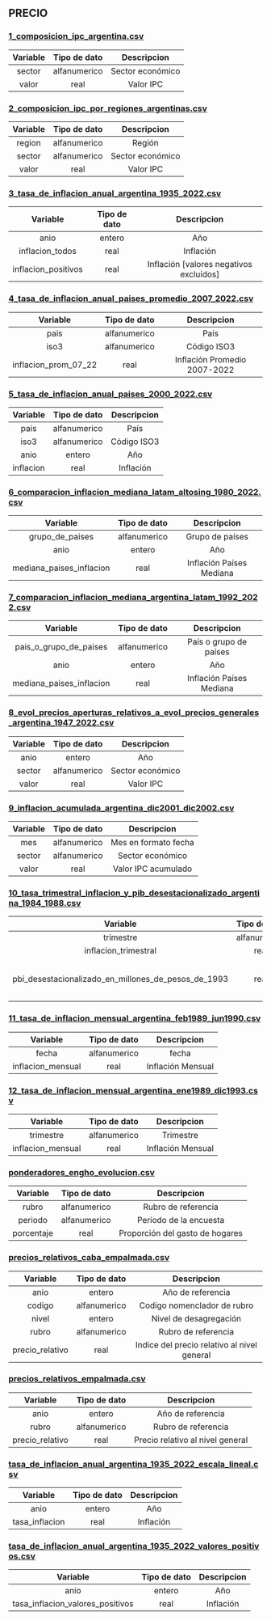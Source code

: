 ## PRECIO 

### [1_composicion_ipc_argentina.csv](https://github.com/argendatafundar/data/blob/main//PRECIO/1_composicion_ipc_argentina.csv)

|**Variable**|**Tipo de dato**|**Descripcion**|
|:-------------:|:-------------:|:-------------:|
| sector | alfanumerico | Sector económico |
| valor | real | Valor IPC |


### [2_composicion_ipc_por_regiones_argentinas.csv](https://github.com/argendatafundar/data/blob/main//PRECIO/2_composicion_ipc_por_regiones_argentinas.csv)

|**Variable**|**Tipo de dato**|**Descripcion**|
|:-------------:|:-------------:|:-------------:|
| region | alfanumerico | Región |
| sector | alfanumerico | Sector económico |
| valor | real | Valor IPC |


### [3_tasa_de_inflacion_anual_argentina_1935_2022.csv](https://github.com/argendatafundar/data/blob/main//PRECIO/3_tasa_de_inflacion_anual_argentina_1935_2022.csv)

|**Variable**|**Tipo de dato**|**Descripcion**|
|:-------------:|:-------------:|:-------------:|
| anio | entero | Año |
| inflacion_todos | real | Inflación |
| inflacion_positivos | real | Inflación [valores negativos excluídos] |


### [4_tasa_de_inflacion_anual_paises_promedio_2007_2022.csv](https://github.com/argendatafundar/data/blob/main//PRECIO/4_tasa_de_inflacion_anual_paises_promedio_2007_2022.csv)

|**Variable**|**Tipo de dato**|**Descripcion**|
|:-------------:|:-------------:|:-------------:|
| pais | alfanumerico | País |
| iso3 | alfanumerico | Código ISO3 |
| inflacion_prom_07_22 | real | Inflación Promedio 2007-2022 |


### [5_tasa_de_inflacion_anual_paises_2000_2022.csv](https://github.com/argendatafundar/data/blob/main//PRECIO/5_tasa_de_inflacion_anual_paises_2000_2022.csv)

|**Variable**|**Tipo de dato**|**Descripcion**|
|:-------------:|:-------------:|:-------------:|
| pais | alfanumerico | País |
| iso3 | alfanumerico | Código ISO3 |
| anio | entero | Año |
| inflacion | real | Inflación |


### [6_comparacion_inflacion_mediana_latam_altosing_1980_2022.csv](https://github.com/argendatafundar/data/blob/main//PRECIO/6_comparacion_inflacion_mediana_latam_altosing_1980_2022.csv)

|**Variable**|**Tipo de dato**|**Descripcion**|
|:-------------:|:-------------:|:-------------:|
| grupo_de_paises | alfanumerico | Grupo de países |
| anio | entero | Año |
| mediana_paises_inflacion | real | Inflación Países Mediana |


### [7_comparacion_inflacion_mediana_argentina_latam_1992_2022.csv](https://github.com/argendatafundar/data/blob/main//PRECIO/7_comparacion_inflacion_mediana_argentina_latam_1992_2022.csv)

|**Variable**|**Tipo de dato**|**Descripcion**|
|:-------------:|:-------------:|:-------------:|
| pais_o_grupo_de_paises | alfanumerico | País o grupo de países |
| anio | entero | Año |
| mediana_paises_inflacion | real | Inflación Países Mediana |


### [8_evol_precios_aperturas_relativos_a_evol_precios_generales_argentina_1947_2022.csv](https://github.com/argendatafundar/data/blob/main//PRECIO/8_evol_precios_aperturas_relativos_a_evol_precios_generales_argentina_1947_2022.csv)

|**Variable**|**Tipo de dato**|**Descripcion**|
|:-------------:|:-------------:|:-------------:|
| anio | entero | Año |
| sector | alfanumerico | Sector económico |
| valor | real | Valor IPC |


### [9_inflacion_acumulada_argentina_dic2001_dic2002.csv](https://github.com/argendatafundar/data/blob/main//PRECIO/9_inflacion_acumulada_argentina_dic2001_dic2002.csv)

|**Variable**|**Tipo de dato**|**Descripcion**|
|:-------------:|:-------------:|:-------------:|
| mes | alfanumerico | Mes en formato fecha |
| sector | alfanumerico | Sector económico |
| valor | real | Valor IPC acumulado |


### [10_tasa_trimestral_inflacion_y_pib_desestacionalizado_argentina_1984_1988.csv](https://github.com/argendatafundar/data/blob/main//PRECIO/10_tasa_trimestral_inflacion_y_pib_desestacionalizado_argentina_1984_1988.csv)

|**Variable**|**Tipo de dato**|**Descripcion**|
|:-------------:|:-------------:|:-------------:|
| trimestre | alfanumerico | Trimestre |
| inflacion_trimestral | real | Inflación Trimestral |
| pbi_desestacionalizado_en_millones_de_pesos_de_1993 | real | PBI Desestacionalizado (en millones de $ de 1993) |


### [11_tasa_de_inflacion_mensual_argentina_feb1989_jun1990.csv](https://github.com/argendatafundar/data/blob/main//PRECIO/11_tasa_de_inflacion_mensual_argentina_feb1989_jun1990.csv)

|**Variable**|**Tipo de dato**|**Descripcion**|
|:-------------:|:-------------:|:-------------:|
| fecha | alfanumerico | fecha |
| inflacion_mensual | real | Inflación Mensual |


### [12_tasa_de_inflacion_mensual_argentina_ene1989_dic1993.csv](https://github.com/argendatafundar/data/blob/main//PRECIO/12_tasa_de_inflacion_mensual_argentina_ene1989_dic1993.csv)

|**Variable**|**Tipo de dato**|**Descripcion**|
|:-------------:|:-------------:|:-------------:|
| trimestre | alfanumerico | Trimestre |
| inflacion_mensual | real | Inflación Mensual |


### [ponderadores_engho_evolucion.csv](https://github.com/argendatafundar/data/blob/main//PRECIO/ponderadores_engho_evolucion.csv)

|**Variable**|**Tipo de dato**|**Descripcion**|
|:-------------:|:-------------:|:-------------:|
| rubro | alfanumerico | Rubro de referencia |
| periodo | alfanumerico | Período de la encuesta |
| porcentaje | real | Proporción del gasto de hogares |


### [precios_relativos_caba_empalmada.csv](https://github.com/argendatafundar/data/blob/main//PRECIO/precios_relativos_caba_empalmada.csv)

|**Variable**|**Tipo de dato**|**Descripcion**|
|:-------------:|:-------------:|:-------------:|
| anio | entero | Año de referencia |
| codigo | alfanumerico | Codigo nomenclador de rubro |
| nivel | entero | Nivel de desagregación |
| rubro | alfanumerico | Rubro de referencia |
| precio_relativo | real | Indice del precio relativo al nivel general |


### [precios_relativos_empalmada.csv](https://github.com/argendatafundar/data/blob/main//PRECIO/precios_relativos_empalmada.csv)

|**Variable**|**Tipo de dato**|**Descripcion**|
|:-------------:|:-------------:|:-------------:|
| anio | entero | Año de referencia |
| rubro | alfanumerico | Rubro de referencia |
| precio_relativo | real | Precio relativo al nivel general |


### [tasa_de_inflacion_anual_argentina_1935_2022_escala_lineal.csv](https://github.com/argendatafundar/data/blob/main//PRECIO/tasa_de_inflacion_anual_argentina_1935_2022_escala_lineal.csv)

|**Variable**|**Tipo de dato**|**Descripcion**|
|:-------------:|:-------------:|:-------------:|
| anio | entero | Año |
| tasa_inflacion | real | Inflación |


### [tasa_de_inflacion_anual_argentina_1935_2022_valores_positivos.csv](https://github.com/argendatafundar/data/blob/main//PRECIO/tasa_de_inflacion_anual_argentina_1935_2022_valores_positivos.csv)

|**Variable**|**Tipo de dato**|**Descripcion**|
|:-------------:|:-------------:|:-------------:|
| anio | entero | Año |
| tasa_inflacion_valores_positivos | real | Inflación |



